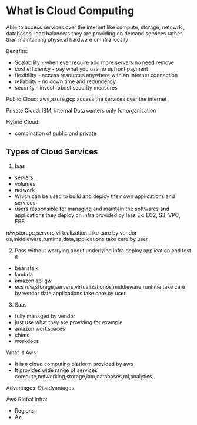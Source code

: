 # What is Cloud Computing
Able to access services over the internet like compute, storage, netowrk , databases, load balancers they are providing on demand services rather than maintaining physical hardware or infra locally

Benefits:
- Scalability - when ever require add more servers no need remove
- cost efficiency - pay what you use no upfront payment
- flexibility - access resources anywhere with an internet connection
- reliability - no down time and redundency
- security - invest robust security measures

Public Cloud:
aws,azure,gcp access the services over the internet

Private Cloud:
IBM, internal Data centers only for organization

Hybrid Cloud:
- combination of public and private

Types of Cloud Services
-----------------------
1. Iaas
- servers
- volumes
- network
- Which can be used to build and deploy their own applications and services
- users responsible for managing and maintain the softwares and applications they deploy on infra provided by Iaas
Ex: EC2, S3, VPC, EBS

n/w,storage,servers,virtualization take care by vendor
os,middleware,runtime,data,applications take care by user

2. Pass
without worrying about underlying infra deploy application and test it 
- beanstalk
- lambda
- amazon api gw
- ecs
n/w,storage,servers,virtualizationos,middleware,runtime take care by vendor
data,applications take care by user

3. Saas
- fully managed by vendor
- just use what they are providing for example
- amazon workspaces
- chime
- workdocs

What is Aws
- It is a cloud computing platform provided by aws
- It provides wide range of services compute,networking,storage,iam,databases,ml,analytics..

Advantages:
Disadvantages:

Aws Global Infra:
- Regions
- Az
